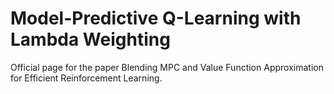 # Model-Predictive Q-Learning with Lambda Weighting

Official page for the paper Blending MPC and Value Function Approximation for Efficient Reinforcement Learning.
